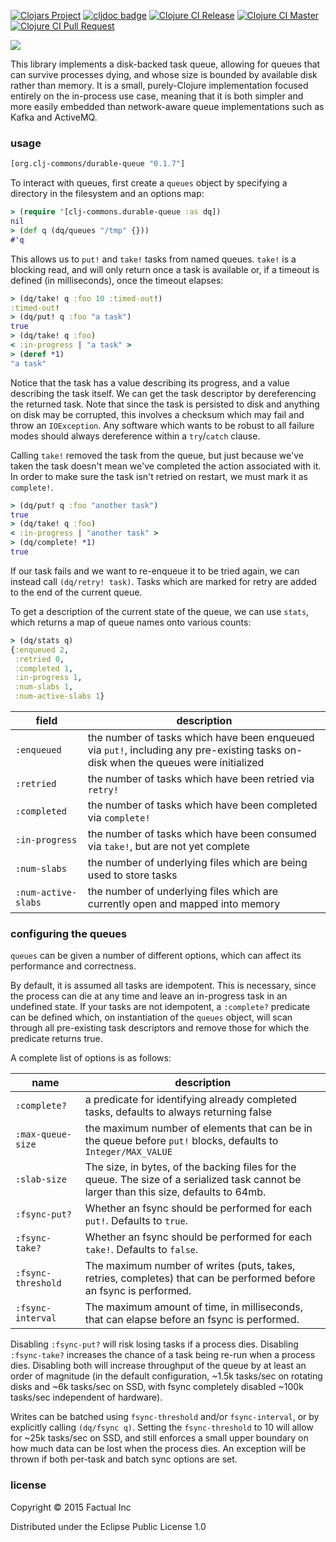 [![Clojars Project](https://img.shields.io/clojars/v/org.clj-commons/durable-queue.svg)](https://clojars.org/org.clj-commons/durable-queue)
[![cljdoc badge](https://cljdoc.org/badge/org.clj-commons/durable-queue)](https://cljdoc.org/d/org.clj-commons/durable-queue)
[![Clojure CI Release](https://github.com/clj-commons/durable-queue/actions/workflows/test-and-release.yml/badge.svg)](https://github.com/clj-commons/durable-queue/actions/workflows/test-and-release.yml) [![Clojure CI Master](https://github.com/clj-commons/durable-queue/actions/workflows/test-and-snapshot.yml/badge.svg)](https://github.com/clj-commons/durable-queue/actions/workflows/test-and-snapshot.yml) [![Clojure CI Pull Request](https://github.com/clj-commons/durable-queue/actions/workflows/test.yml/badge.svg)](https://github.com/clj-commons/durable-queue/actions/workflows/test.yml)

![](docs/EasterIsland.jpg)

This library implements a disk-backed task queue, allowing for queues that can survive processes dying, and whose size is bounded by available disk rather than memory.  It is a small, purely-Clojure implementation focused entirely on the in-process use case, meaning that it is both simpler and more easily embedded than network-aware queue implementations such as Kafka and ActiveMQ.

### usage

```clj
[org.clj-commons/durable-queue "0.1.7"]
```

To interact with queues, first create a `queues` object by specifying a directory in the filesystem and an options map:

```clj
> (require '[clj-commons.durable-queue :as dq])
nil
> (def q (dq/queues "/tmp" {}))
#'q
```

This allows us to `put!` and `take!` tasks from named queues.  `take!` is a blocking read, and will only return once a task is available or, if a timeout is defined (in milliseconds), once the timeout elapses:

```clj
> (dq/take! q :foo 10 :timed-out!)
:timed-out!
> (dq/put! q :foo "a task")
true
> (dq/take! q :foo)
< :in-progress | "a task" >
> (deref *1)
"a task"
```

Notice that the task has a value describing its progress, and a value describing the task itself.  We can get the task descriptor by dereferencing the returned task.  Note that since the task is persisted to disk and anything on disk may be corrupted, this involves a checksum which may fail and throw an `IOException`.  Any software which wants to be robust to all failure modes should always dereference within a `try`/`catch` clause.

Calling `take!` removed the task from the queue, but just because we've taken the task doesn't mean we've completed the action associated with it.  In order to make sure the task isn't retried on restart, we must mark it as `complete!`.

```clj
> (dq/put! q :foo "another task")
true
> (dq/take! q :foo)
< :in-progress | "another task" >
> (dq/complete! *1)
true
```

If our task fails and we want to re-enqueue it to be tried again, we can instead call `(dq/retry! task)`.  Tasks which are marked for retry are added to the end of the current queue.

To get a description of the current state of the queue, we can use `stats`, which returns a map of queue names onto various counts:

```clj
> (dq/stats q)
{:enqueued 2,
 :retried 0,
 :completed 1,
 :in-progress 1,
 :num-slabs 1,
 :num-active-slabs 1}
```

| field | description |
|-------|-------------|
| `:enqueued` | the number of tasks which have been enqueued via `put!`, including any pre-existing tasks on-disk when the queues were initialized |
| `:retried` | the number of tasks which have been retried via `retry!` |
| `:completed` | the number of tasks which have been completed via `complete!` |
| `:in-progress` | the number of tasks which have been consumed via `take!`, but are not yet complete |
| `:num-slabs` | the number of underlying files which are being used to store tasks |
| `:num-active-slabs` | the number of underlying files which are currently open and mapped into memory |

### configuring the queues

`queues` can be given a number of different options, which can affect its performance and correctness.

By default, it is assumed all tasks are idempotent.  This is necessary, since the process can die at any time and leave an in-progress task in an undefined state.  If your tasks are not idempotent, a `:complete?` predicate can be defined which, on instantiation of the `queues` object, will scan through all pre-existing task descriptors and remove those for which the predicate returns true.

A complete list of options is as follows:

| name | description |
|------|-------------|
| `:complete?` | a predicate for identifying already completed tasks, defaults to always returning false |
| `:max-queue-size` | the maximum number of elements that can be in the queue before `put!` blocks, defaults to `Integer/MAX_VALUE`      |
| `:slab-size` | The size, in bytes, of the backing files for the queue.  The size of a serialized task cannot be larger than this size, defaults to 64mb. |
| `:fsync-put?` | Whether an fsync should be performed for each `put!`.  Defaults to `true`. |
| `:fsync-take?` | Whether an fsync should be performed for each `take!`.  Defaults to `false`. |
| `:fsync-threshold` | The maximum number of writes (puts, takes, retries, completes) that can be performed before an fsync is performed. |
| `:fsync-interval` | The maximum amount of time, in milliseconds, that can elapse before an fsync is performed. |

Disabling `:fsync-put?` will risk losing tasks if a process dies.  Disabling `:fsync-take?` increases the chance of a task being re-run when a process dies.  Disabling both will increase throughput of the queue by at least an order of magnitude (in the default configuration, ~1.5k tasks/sec on rotating disks and ~6k tasks/sec on SSD, with fsync completely disabled ~100k tasks/sec independent of hardware).

Writes can be batched using `fsync-threshold` and/or `fsync-interval`, or by explicitly calling `(dq/fsync q)`.  Setting the `fsync-threshold` to 10 will allow for ~25k tasks/sec on SSD, and still enforces a small upper boundary on how much data can be lost when the process dies.  An exception will be thrown if both per-task and batch sync options are set.

### license

Copyright © 2015 Factual Inc

Distributed under the Eclipse Public License 1.0

